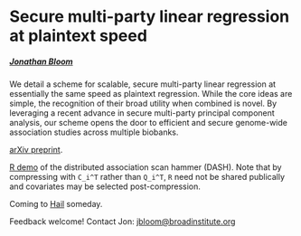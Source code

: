 # Secure multi-party linear regression at plaintext speed
##### [Jonathan Bloom](https://www.broadinstitute.org/bios/jonathan-bloom)

We detail a scheme for scalable, secure multi-party linear regression at essentially the same speed as plaintext regression. While the core ideas are simple, the recognition of their broad utility when combined is novel. By leveraging a recent advance in secure multi-party principal component analysis, our scheme opens the door to efficient and secure genome-wide association studies across multiple biobanks.

[arXiv preprint](https://arxiv.org/pdf/1901.09531.pdf).

[R demo](https://github.com/jbloom22/DASH/blob/master/dash.r) of the distributed association scan hammer (DASH). Note that by compressing with `C_i^T` rather than `Q_i^T`, `R` need not be shared publically and covariates may be selected post-compression.

Coming to [Hail](https://hail.is/about.html) someday.

Feedback welcome! Contact Jon: jbloom@broadinstitute.org

